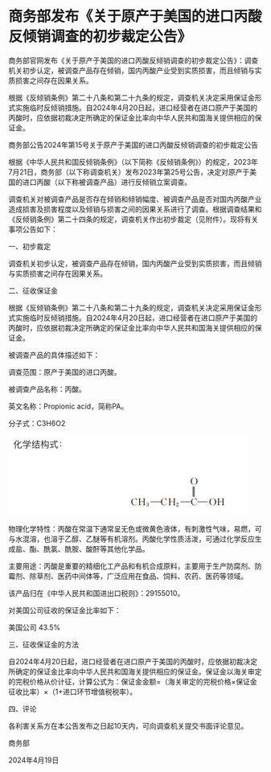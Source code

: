 # 商务部发布《关于原产于美国的进口丙酸反倾销调查的初步裁定公告》

商务部官网发布《关于原产于美国的进口丙酸反倾销调查的初步裁定公告》：调查机关初步认定，被调查产品存在倾销，国内丙酸产业受到实质损害，而且倾销与实质损害之间存在因果关系。

根据《反倾销条例》第二十八条和第二十九条的规定，调查机关决定采用保证金形式实施临时反倾销措施。自2024年4月20日起，进口经营者在进口原产于美国的丙酸时，应依据初裁决定所确定的保证金比率向中华人民共和国海关提供相应的保证金。

商务部公告2024年第15号关于原产于美国的进口丙酸反倾销调查的初步裁定公告

根据《中华人民共和国反倾销条例》（以下简称《反倾销条例》）的规定，2023年7月21日，商务部（以下称调查机关）发布2023年第25号公告，决定对原产于美国的进口丙酸（以下称被调查产品）进行反倾销立案调查。

调查机关对被调查产品是否存在倾销和倾销幅度、被调查产品是否对国内丙酸产业造成损害及损害程度以及倾销与损害之间的因果关系进行了调查。根据调查结果和《反倾销条例》第二十四条的规定，调查机关作出初步裁定（见附件）。现将有关事项公告如下：

一、初步裁定

调查机关初步认定，被调查产品存在倾销，国内丙酸产业受到实质损害，而且倾销与实质损害之间存在因果关系。

二、征收保证金

根据《反倾销条例》第二十八条和第二十九条的规定，调查机关决定采用保证金形式实施临时反倾销措施。自2024年4月20日起，进口经营者在进口原产于美国的丙酸时，应依据初裁决定所确定的保证金比率向中华人民共和国海关提供相应的保证金。

被调查产品的具体描述如下：

调查范围：原产于美国的进口丙酸。

被调查产品名称：丙酸。

英文名称：Propionic acid，简称PA。

分子式：C3H6O2

![8f2896ab7e08fe0dba153b564ca30780.jpg](https://raw.githubusercontent.com/qqhsx/qqnews_image/main/2024/04/19/商务部发布《关于原产于美国的进口丙酸反倾销调查的初步裁定公告》/8f2896ab7e08fe0dba153b564ca30780.jpg)

物理化学特性：丙酸在常温下通常呈无色或微黄色液体，有刺激性气味，易燃，可与水混溶，也溶于乙醇、乙醚等有机溶剂。丙酸化学性质活泼，可通过化学反应生成盐、酯、酰氯、酰胺、酸酐等其他化学品。

主要用途：丙酸是重要的精细化工产品和有机合成原料，主要用于生产防腐剂、防霉剂、除草剂、医药中间体等，广泛应用在食品、饲料、农药、医药等领域。

该产品归在《中华人民共和国进出口税则》：29155010。

对美国公司征收的保证金比率如下：

美国公司 43.5%

三、征收保证金的方法

自2024年4月20日起，进口经营者在进口原产于美国的丙酸时，应依据初裁决定所确定的保证金比率向中华人民共和国海关提供相应的保证金。保证金以海关审定的完税价格从价计征，计算公式为：保证金金额=（海关审定的完税价格×保证金征收比率）×（1+进口环节增值税税率）。

四、评论

各利害关系方在本公告发布之日起10天内，可向调查机关提交书面评论意见。

商务部

2024年4月19日

